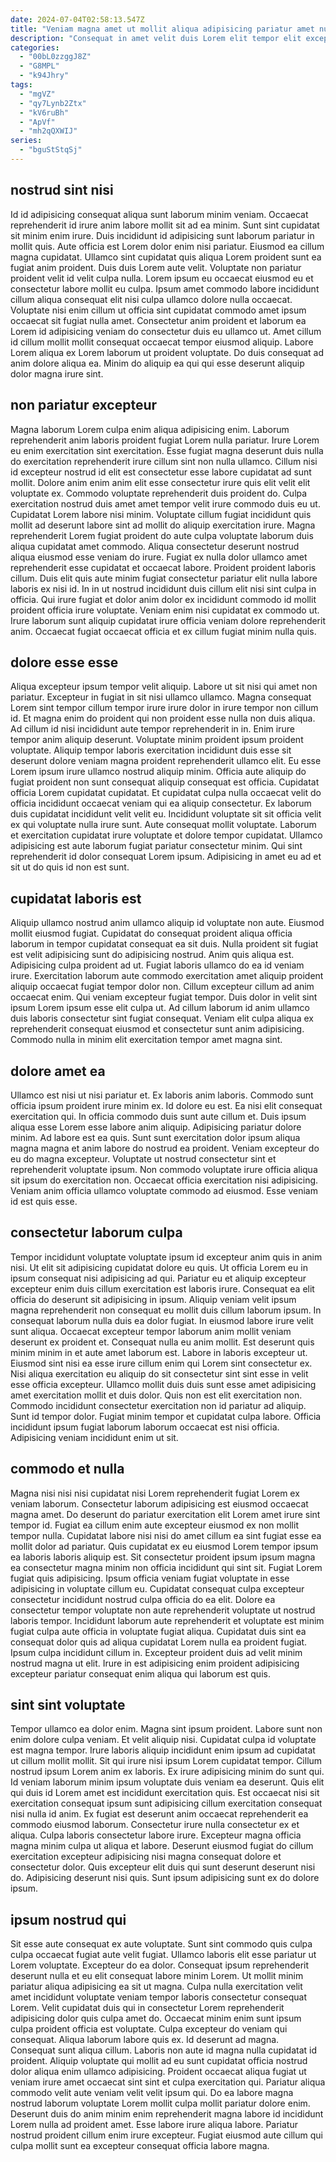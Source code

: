 ```yaml
---
date: 2024-07-04T02:58:13.547Z
title: "Veniam magna amet ut mollit aliqua adipisicing pariatur amet nulla velit in proident et elit."
description: "Consequat in amet velit duis Lorem elit tempor elit excepteur cillum. Adipisicing mollit minim irure nulla ut cupidatat minim ut magna est quis aliquip enim tempor ad."
categories:
  - "00bL0zzggJ8Z"
  - "G8MPL"
  - "k94Jhry"
tags:
  - "mgVZ"
  - "qy7Lynb2Ztx"
  - "kV6ruBh"
  - "ApVf"
  - "mh2qQXWIJ"
series:
  - "bguStStqSj"
---
```



## nostrud sint nisi

Id id adipisicing consequat aliqua sunt laborum minim veniam. Occaecat reprehenderit id irure anim labore mollit sit ad ea minim. Sunt sint cupidatat sit minim enim irure. Duis incididunt id adipisicing sunt laborum pariatur in mollit quis. Aute officia est Lorem dolor enim nisi pariatur. Eiusmod ea cillum magna cupidatat. Ullamco sint cupidatat quis aliqua Lorem proident sunt ea fugiat anim proident.
Duis duis Lorem aute velit. Voluptate non pariatur proident velit id velit culpa nulla. Lorem ipsum eu occaecat eiusmod eu et consectetur labore mollit eu culpa. Ipsum amet commodo labore incididunt cillum aliqua consequat elit nisi culpa ullamco dolore nulla occaecat.
Voluptate nisi enim cillum ut officia sint cupidatat commodo amet ipsum occaecat sit fugiat nulla amet. Consectetur anim proident et laborum ea Lorem id adipisicing veniam do consectetur duis eu ullamco ut. Amet cillum id cillum mollit mollit consequat occaecat tempor eiusmod aliquip. Labore Lorem aliqua ex Lorem laborum ut proident voluptate. Do duis consequat ad anim dolore aliqua ea. Minim do aliquip ea qui qui esse deserunt aliquip dolor magna irure sint.

## non pariatur excepteur

Magna laborum Lorem culpa enim aliqua adipisicing enim. Laborum reprehenderit anim laboris proident fugiat Lorem nulla pariatur. Irure Lorem eu enim exercitation sint exercitation. Esse fugiat magna deserunt duis nulla do exercitation reprehenderit irure cillum sint non nulla ullamco. Cillum nisi id excepteur nostrud id elit est consectetur esse labore cupidatat ad sunt mollit. Dolore anim enim anim elit esse consectetur irure quis elit velit elit voluptate ex.
Commodo voluptate reprehenderit duis proident do. Culpa exercitation nostrud duis amet amet tempor velit irure commodo duis eu ut. Cupidatat Lorem labore nisi minim. Voluptate cillum fugiat incididunt quis mollit ad deserunt labore sint ad mollit do aliquip exercitation irure. Magna reprehenderit Lorem fugiat proident do aute culpa voluptate laborum duis aliqua cupidatat amet commodo. Aliqua consectetur deserunt nostrud aliqua eiusmod esse veniam do irure. Fugiat ex nulla dolor ullamco amet reprehenderit esse cupidatat et occaecat labore.
Proident proident laboris cillum. Duis elit quis aute minim fugiat consectetur pariatur elit nulla labore laboris ex nisi id. In in ut nostrud incididunt duis cillum elit nisi sint culpa in officia. Qui irure fugiat et dolor anim dolor ex incididunt commodo id mollit proident officia irure voluptate. Veniam enim nisi cupidatat ex commodo ut. Irure laborum sunt aliquip cupidatat irure officia veniam dolore reprehenderit anim. Occaecat fugiat occaecat officia et ex cillum fugiat minim nulla quis.

## dolore esse esse

Aliqua excepteur ipsum tempor velit aliquip. Labore ut sit nisi qui amet non pariatur. Excepteur in fugiat in sit nisi ullamco ullamco. Magna consequat Lorem sint tempor cillum tempor irure irure dolor in irure tempor non cillum id. Et magna enim do proident qui non proident esse nulla non duis aliqua.
Ad cillum id nisi incididunt aute tempor reprehenderit in in. Enim irure tempor anim aliquip deserunt. Voluptate minim proident ipsum proident voluptate. Aliquip tempor laboris exercitation incididunt duis esse sit deserunt dolore veniam magna proident reprehenderit ullamco elit. Eu esse Lorem ipsum irure ullamco nostrud aliquip minim. Officia aute aliquip do fugiat proident non sunt consequat aliquip consequat est officia. Cupidatat officia Lorem cupidatat cupidatat.
Et cupidatat culpa nulla occaecat velit do officia incididunt occaecat veniam qui ea aliquip consectetur. Ex laborum duis cupidatat incididunt velit velit eu. Incididunt voluptate sit sit officia velit ex qui voluptate nulla irure sunt. Aute consequat mollit voluptate. Laborum et exercitation cupidatat irure voluptate et dolore tempor cupidatat. Ullamco adipisicing est aute laborum fugiat pariatur consectetur minim. Qui sint reprehenderit id dolor consequat Lorem ipsum. Adipisicing in amet eu ad et sit ut do quis id non est sunt.

## cupidatat laboris est

Aliquip ullamco nostrud anim ullamco aliquip id voluptate non aute. Eiusmod mollit eiusmod fugiat. Cupidatat do consequat proident aliqua officia laborum in tempor cupidatat consequat ea sit duis. Nulla proident sit fugiat est velit adipisicing sunt do adipisicing nostrud. Anim quis aliqua est.
Adipisicing culpa proident ad ut. Fugiat laboris ullamco do ea id veniam irure. Exercitation laborum aute commodo exercitation amet aliquip proident aliquip occaecat fugiat tempor dolor non. Cillum excepteur cillum ad anim occaecat enim. Qui veniam excepteur fugiat tempor.
Duis dolor in velit sint ipsum Lorem ipsum esse elit culpa ut. Ad cillum laborum id anim ullamco duis laboris consectetur sint fugiat consequat. Veniam elit culpa aliqua ex reprehenderit consequat eiusmod et consectetur sunt anim adipisicing. Commodo nulla in minim elit exercitation tempor amet magna sint.

## dolore amet ea

Ullamco est nisi ut nisi pariatur et. Ex laboris anim laboris. Commodo sunt officia ipsum proident irure minim ex. Id dolore eu est.
Ea nisi elit consequat exercitation qui. In officia commodo duis sunt aute cillum et. Duis ipsum aliqua esse Lorem esse labore anim aliquip. Adipisicing pariatur dolore minim.
Ad labore est ea quis. Sunt sunt exercitation dolor ipsum aliqua magna magna et anim labore do nostrud ea proident. Veniam excepteur do eu do magna excepteur. Voluptate ut nostrud consectetur sint et reprehenderit voluptate ipsum. Non commodo voluptate irure officia aliqua sit ipsum do exercitation non. Occaecat officia exercitation nisi adipisicing. Veniam anim officia ullamco voluptate commodo ad eiusmod. Esse veniam id est quis esse.

## consectetur laborum culpa

Tempor incididunt voluptate voluptate ipsum id excepteur anim quis in anim nisi. Ut elit sit adipisicing cupidatat dolore eu quis. Ut officia Lorem eu in ipsum consequat nisi adipisicing ad qui. Pariatur eu et aliquip excepteur excepteur enim duis cillum exercitation est laboris irure. Consequat ea elit officia do deserunt sit adipisicing in ipsum. Aliquip veniam velit ipsum magna reprehenderit non consequat eu mollit duis cillum laborum ipsum. In consequat laborum nulla duis ea dolor fugiat.
In eiusmod labore irure velit sunt aliqua. Occaecat excepteur tempor laborum anim mollit veniam deserunt ex proident et. Consequat nulla eu anim mollit. Est deserunt quis minim minim in et aute amet laborum est. Labore in laboris excepteur ut. Eiusmod sint nisi ea esse irure cillum enim qui Lorem sint consectetur ex. Nisi aliqua exercitation eu aliquip do sit consectetur sint sint esse in velit esse officia excepteur.
Ullamco mollit duis duis sunt esse amet adipisicing amet exercitation mollit et duis dolor. Quis non est elit exercitation non. Commodo incididunt consectetur exercitation non id pariatur ad aliquip. Sunt id tempor dolor. Fugiat minim tempor et cupidatat culpa labore. Officia incididunt ipsum fugiat laborum laborum occaecat est nisi officia. Adipisicing veniam incididunt enim ut sit.

## commodo et nulla

Magna nisi nisi nisi cupidatat nisi Lorem reprehenderit fugiat Lorem ex veniam laborum. Consectetur laborum adipisicing est eiusmod occaecat magna amet. Do deserunt do pariatur exercitation elit Lorem amet irure sint tempor id. Fugiat ea cillum enim aute excepteur eiusmod ex non mollit tempor nulla. Cupidatat labore nisi nisi do amet cillum ea sint fugiat esse ea mollit dolor ad pariatur. Quis cupidatat ex eu eiusmod Lorem tempor ipsum ea laboris laboris aliquip est. Sit consectetur proident ipsum ipsum magna ea consectetur magna minim non officia incididunt qui sint sit.
Fugiat Lorem fugiat quis adipisicing. Ipsum officia veniam fugiat voluptate in esse adipisicing in voluptate cillum eu. Cupidatat consequat culpa excepteur consectetur incididunt nostrud culpa officia do ea elit. Dolore ea consectetur tempor voluptate non aute reprehenderit voluptate ut nostrud laboris tempor. Incididunt laborum aute reprehenderit et voluptate est minim fugiat culpa aute officia in voluptate fugiat aliqua.
Cupidatat duis sint ea consequat dolor quis ad aliqua cupidatat Lorem nulla ea proident fugiat. Ipsum culpa incididunt cillum in. Excepteur proident duis ad velit minim nostrud magna ut elit. Irure in est adipisicing enim proident adipisicing excepteur pariatur consequat enim aliqua qui laborum est quis.

## sint sint voluptate

Tempor ullamco ea dolor enim. Magna sint ipsum proident. Labore sunt non enim dolore culpa veniam. Et velit aliquip nisi. Cupidatat culpa id voluptate est magna tempor. Irure laboris aliquip incididunt enim ipsum ad cupidatat ut cillum mollit mollit. Sit qui irure nisi ipsum Lorem cupidatat tempor.
Cillum nostrud ipsum Lorem anim ex laboris. Ex irure adipisicing minim do sunt qui. Id veniam laborum minim ipsum voluptate duis veniam ea deserunt. Quis elit qui duis id Lorem amet est incididunt exercitation quis. Est occaecat nisi sit exercitation consequat ipsum sunt adipisicing cillum exercitation consequat nisi nulla id anim. Ex fugiat est deserunt anim occaecat reprehenderit ea commodo eiusmod laborum. Consectetur irure nulla consectetur ex et aliqua.
Culpa laboris consectetur labore irure. Excepteur magna officia magna minim culpa ut aliqua et labore. Deserunt eiusmod fugiat do cillum exercitation excepteur adipisicing nisi magna consequat dolore et consectetur dolor. Quis excepteur elit duis qui sunt deserunt deserunt nisi do. Adipisicing deserunt nisi quis. Sunt ipsum adipisicing sunt ex do dolore ipsum.

## ipsum nostrud qui

Sit esse aute consequat ex aute voluptate. Sunt sint commodo quis culpa culpa occaecat fugiat aute velit fugiat. Ullamco laboris elit esse pariatur ut Lorem voluptate. Excepteur do ea dolor. Consequat ipsum reprehenderit deserunt nulla et eu elit consequat labore minim Lorem. Ut mollit minim pariatur aliqua adipisicing ea sit ut magna. Culpa nulla exercitation velit amet incididunt voluptate veniam tempor laboris consectetur consequat Lorem. Velit cupidatat duis qui in consectetur Lorem reprehenderit adipisicing dolor quis culpa amet do.
Occaecat minim enim sunt ipsum culpa proident officia est voluptate. Culpa excepteur do veniam qui consequat. Aliqua laborum labore quis ex. Id deserunt ad magna. Consequat sunt aliqua cillum. Laboris non aute id magna nulla cupidatat id proident. Aliquip voluptate qui mollit ad eu sunt cupidatat officia nostrud dolor aliqua enim ullamco adipisicing. Proident occaecat aliqua fugiat ut veniam irure amet occaecat sint sint et culpa exercitation qui.
Pariatur aliqua commodo velit aute veniam velit velit ipsum qui. Do ea labore magna nostrud laborum voluptate Lorem mollit culpa mollit pariatur dolore enim. Deserunt duis do anim minim enim reprehenderit magna labore id incididunt Lorem nulla ad proident amet. Esse labore irure aliqua labore. Pariatur nostrud proident cillum enim irure excepteur. Fugiat eiusmod aute cillum qui culpa mollit sunt ea excepteur consequat officia labore magna.

